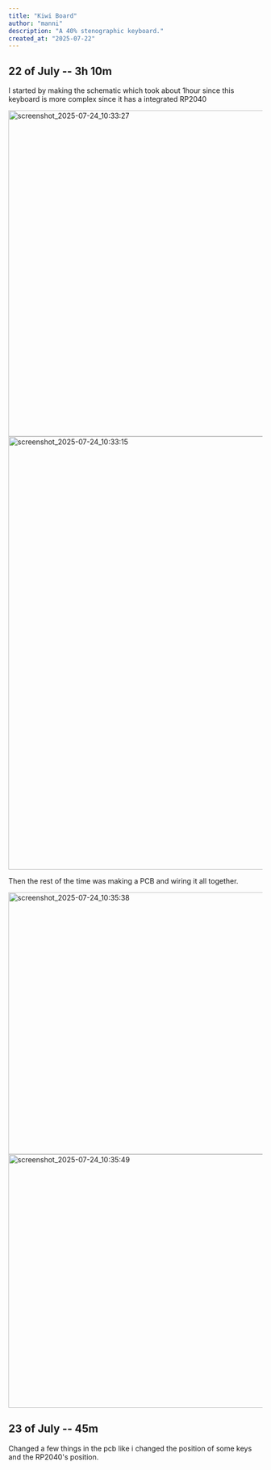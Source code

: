 ```yaml
---
title: "Kiwi Board"
author: "manni"
description: "A 40% stenographic keyboard."
created_at: "2025-07-22"
---
```


## 22 of July -- 3h 10m

  I started by making the schematic which took about 1hour since this keyboard is more complex since it has a integrated RP2040

  <img width="1637" height="646" alt="screenshot_2025-07-24_10:33:27" src="https://github.com/user-attachments/assets/af3a6bec-1684-40b7-b08e-73cc3e1aea04" />
  <img width="1525" height="858" alt="screenshot_2025-07-24_10:33:15" src="https://github.com/user-attachments/assets/f00fda7c-06c5-4148-856e-43769283a37d" />

  Then the rest of the time was making a PCB and wiring it all together.

  <img width="1822" height="519" alt="screenshot_2025-07-24_10:35:38" src="https://github.com/user-attachments/assets/2abd6e9b-beae-4be7-b605-9fe79c5d9e62" />
  <img width="1770" height="502" alt="screenshot_2025-07-24_10:35:49" src="https://github.com/user-attachments/assets/da0507a4-21a8-4ba4-bc64-13bc57bdb91d" />

## 23 of July -- 45m

  Changed a few things in the pcb like i changed the position of some keys and the RP2040's position.
